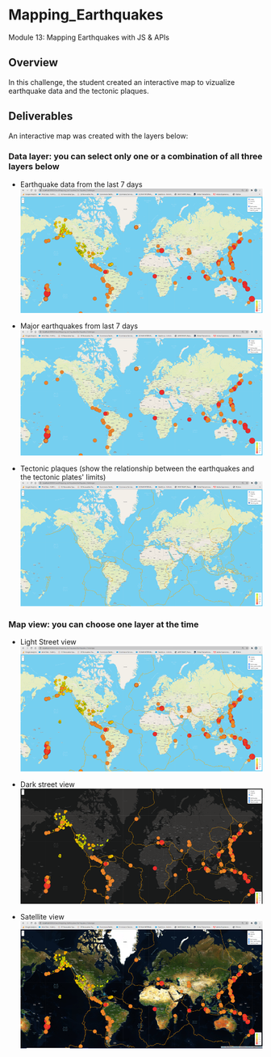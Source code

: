 # Mapping_Earthquakes
Module 13: Mapping Earthquakes with JS & APIs

## Overview
In this challenge, the student created an interactive map to vizualize earthquake data and the tectonic plaques.

## Deliverables
An interactive map was created with the layers below:

### Data layer: you can select only one or a combination of all three layers below
* Earthquake data from the last 7 days
![ScreenShot](https://github.com/liviamiyabara/Mapping_Earthquakes/blob/main/Earthquake_Challenge/Resources/earthquakes_layer.png)

* Major earthquakes from last 7 days
![ScreenShot](https://github.com/liviamiyabara/Mapping_Earthquakes/blob/main/Earthquake_Challenge/Resources/major_earthquakes_layer.png)

* Tectonic plaques (show the relationship between the earthquakes and the tectonic plates' limits)
![ScreenShot](https://github.com/liviamiyabara/Mapping_Earthquakes/blob/main/Earthquake_Challenge/Resources/tectonic_plaques_layer.png)

### Map view: you can choose one layer at the time
* Light Street view
![ScreenShot](https://github.com/liviamiyabara/Mapping_Earthquakes/blob/main/Earthquake_Challenge/Resources/street_layer.png)

* Dark street view
![ScreenShot](https://github.com/liviamiyabara/Mapping_Earthquakes/blob/main/Earthquake_Challenge/Resources/dark_layer.png)

* Satellite view
![ScreenShot](https://github.com/liviamiyabara/Mapping_Earthquakes/blob/main/Earthquake_Challenge/Resources/satelitte_layer.png)

